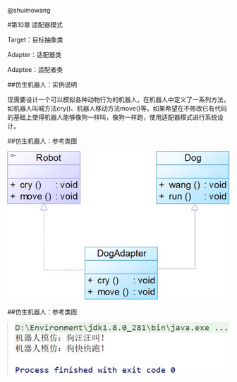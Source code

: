 @shuimowang

#第10章 适配器模式

Target：目标抽象类

Adapter：适配器类

Adaptee：适配者类

##仿生机器人：实例说明

  现需要设计一个可以模拟各种动物行为的机器人，在机器人中定义了一系列方法，如机器人叫喊方法cry()、机器人移动方法move()等。如果希望在不修改已有代码的基础上使得机器人能够像狗一样叫，像狗一样跑，使用适配器模式进行系统设计。

##仿生机器人：参考类图

![Image text](https://github.com/shuimowang/shejimoshi/blob/main/Picture/adapter1.jpg)

##仿生机器人：参考类图

![Image text](https://github.com/shuimowang/shejimoshi/blob/main/Picture/adapter2.jpg)


